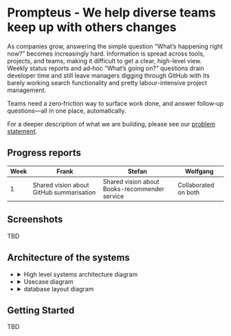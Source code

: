 # Prompteus - We help diverse teams keep up with others changes

As companies grow, answering the simple question “What’s happening right now?” becomes increasingly hard. Information is spread across tools, projects, and teams, making it difficult to get a clear, high-level view. 
Weekly status reports and ad‑hoc “What’s going on?” questions drain developer time and still leave managers digging through GitHub with its barely working search functionality and pretty labour-intensive project management.

Teams need a zero‑friction way to surface work done, and answer follow‑up questions—all in one place, automatically.

For a deeper description of what we are building, please see our [problem statement](docs/PROBLEM_STATEMENT.md).

## Progress reports

| Week | Frank | Stefan | Wolfgang |
|--------|--------|--------|--------|
| 1 | Shared vision about GitHub summarisation | Shared vision about Books-recommender service | Collaborated on both |

## Screenshots

TBD

## Architecture of the systems

- <details><summary>High level systems architecture diagram</summary>
  
  TODO
  
  </details>
- <details><summary>Usecase diagram</summary
  
  ![the usecases we are optimising for](docs/usecase.png)
  
  </details>
- <details><summary>database layout diagram</summary>
  
  > [!TIP]
  > You can view the DBML diagram interactively here:
  <https://www.dbdiagram.io/d/681e071a5b2fc4582fec9d54>

  ![database layout diagram](docs/dbml_diagram.png)
  
  </details>


## Getting Started

TBD